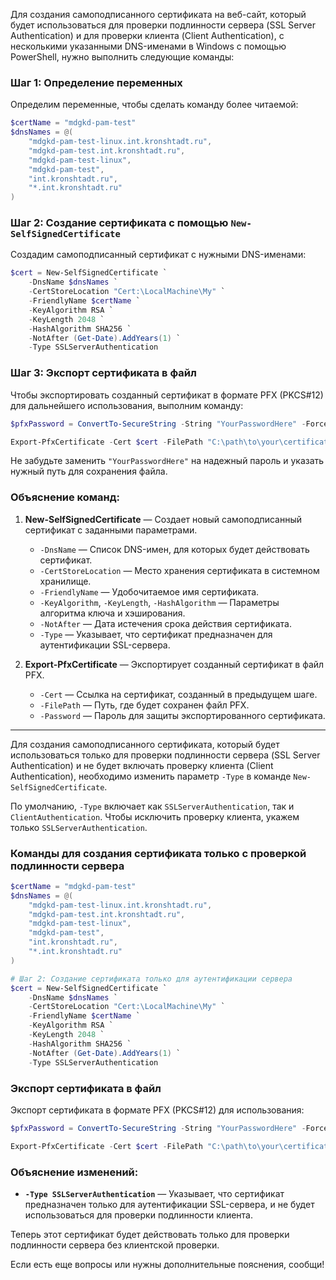 Для создания самоподписанного сертификата на веб-сайт, который будет использоваться для проверки подлинности сервера (SSL Server Authentication) и для проверки клиента (Client Authentication), с несколькими указанными DNS-именами в Windows с помощью PowerShell, нужно выполнить следующие команды:

### Шаг 1: Определение переменных

Определим переменные, чтобы сделать команду более читаемой:

```powershell
$certName = "mdgkd-pam-test"
$dnsNames = @(
    "mdgkd-pam-test-linux.int.kronshtadt.ru",
    "mdgkd-pam-test.int.kronshtadt.ru",
    "mdgkd-pam-test-linux",
    "mdgkd-pam-test",
    "int.kronshtadt.ru",
    "*.int.kronshtadt.ru"
)
```

### Шаг 2: Создание сертификата с помощью `New-SelfSignedCertificate`

Создадим самоподписанный сертификат с нужными DNS-именами:

```powershell
$cert = New-SelfSignedCertificate `
    -DnsName $dnsNames `
    -CertStoreLocation "Cert:\LocalMachine\My" `
    -FriendlyName $certName `
    -KeyAlgorithm RSA `
    -KeyLength 2048 `
    -HashAlgorithm SHA256 `
    -NotAfter (Get-Date).AddYears(1) `
    -Type SSLServerAuthentication
```

### Шаг 3: Экспорт сертификата в файл

Чтобы экспортировать созданный сертификат в формате PFX (PKCS#12) для дальнейшего использования, выполним команду:

```powershell
$pfxPassword = ConvertTo-SecureString -String "YourPasswordHere" -Force -AsPlainText

Export-PfxCertificate -Cert $cert -FilePath "C:\path\to\your\certificate.pfx" -Password $pfxPassword
```

Не забудьте заменить `"YourPasswordHere"` на надежный пароль и указать нужный путь для сохранения файла.

### Объяснение команд:

1. **New-SelfSignedCertificate** — Создает новый самоподписанный сертификат с заданными параметрами.
   - `-DnsName` — Список DNS-имен, для которых будет действовать сертификат.
   - `-CertStoreLocation` — Место хранения сертификата в системном хранилище.
   - `-FriendlyName` — Удобочитаемое имя сертификата.
   - `-KeyAlgorithm`, `-KeyLength`, `-HashAlgorithm` — Параметры алгоритма ключа и хэширования.
   - `-NotAfter` — Дата истечения срока действия сертификата.
   - `-Type` — Указывает, что сертификат предназначен для аутентификации SSL-сервера.

2. **Export-PfxCertificate** — Экспортирует созданный сертификат в файл PFX.
   - `-Cert` — Ссылка на сертификат, созданный в предыдущем шаге.
   - `-FilePath` — Путь, где будет сохранен файл PFX.
   - `-Password` — Пароль для защиты экспортированного сертификата.


---


Для создания самоподписанного сертификата, который будет использоваться только для проверки подлинности сервера (SSL Server Authentication) и не будет включать проверку клиента (Client Authentication), необходимо изменить параметр `-Type` в команде `New-SelfSignedCertificate`.

По умолчанию, `-Type` включает как `SSLServerAuthentication`, так и `ClientAuthentication`. Чтобы исключить проверку клиента, укажем только `SSLServerAuthentication`.

### Команды для создания сертификата только с проверкой подлинности сервера

```powershell
$certName = "mdgkd-pam-test"
$dnsNames = @(
    "mdgkd-pam-test-linux.int.kronshtadt.ru",
    "mdgkd-pam-test.int.kronshtadt.ru",
    "mdgkd-pam-test-linux",
    "mdgkd-pam-test",
    "int.kronshtadt.ru",
    "*.int.kronshtadt.ru"
)

# Шаг 2: Создание сертификата только для аутентификации сервера
$cert = New-SelfSignedCertificate `
    -DnsName $dnsNames `
    -CertStoreLocation "Cert:\LocalMachine\My" `
    -FriendlyName $certName `
    -KeyAlgorithm RSA `
    -KeyLength 2048 `
    -HashAlgorithm SHA256 `
    -NotAfter (Get-Date).AddYears(1) `
    -Type SSLServerAuthentication
```

### Экспорт сертификата в файл

Экспорт сертификата в формате PFX (PKCS#12) для использования:

```powershell
$pfxPassword = ConvertTo-SecureString -String "YourPasswordHere" -Force -AsPlainText

Export-PfxCertificate -Cert $cert -FilePath "C:\path\to\your\certificate.pfx" -Password $pfxPassword
```

### Объяснение изменений:

- **`-Type SSLServerAuthentication`** — Указывает, что сертификат предназначен только для аутентификации SSL-сервера, и не будет использоваться для проверки подлинности клиента.

Теперь этот сертификат будет действовать только для проверки подлинности сервера без клиентской проверки. 

Если есть еще вопросы или нужны дополнительные пояснения, сообщи!

